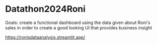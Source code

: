 # Datathon2024Roni
Goals:
create a functional dashboard using the data given about Roni's sales in 
order to create a good looking UI that provides business insight

https://ronisdataanalysis.streamlit.app/

